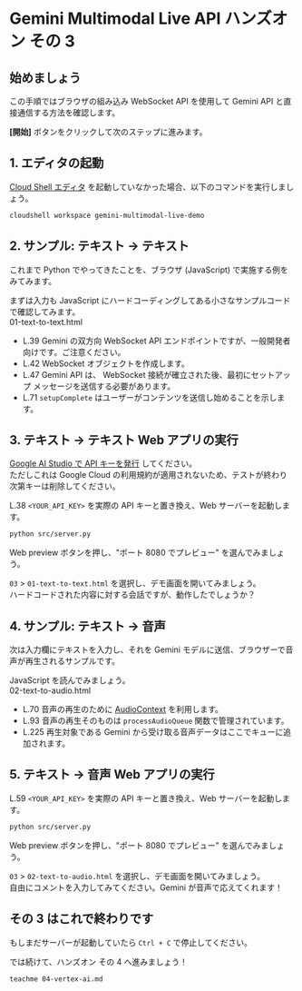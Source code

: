 # Gemini Multimodal Live API ハンズオン その 3

## 始めましょう

この手順ではブラウザの組み込み WebSocket API を使用して Gemini API と直接通信する方法を確認します。

<walkthrough-tutorial-duration duration="15"></walkthrough-tutorial-duration>
<walkthrough-tutorial-difficulty difficulty="1"></walkthrough-tutorial-difficulty>

**[開始]** ボタンをクリックして次のステップに進みます。

## 1. エディタの起動

[Cloud Shell エディタ](https://cloud.google.com/shell/docs/launching-cloud-shell-editor?hl=ja) を起動していなかった場合、以下のコマンドを実行しましょう。

```bash
cloudshell workspace gemini-multimodal-live-demo
```

## 2. サンプル: テキスト → テキスト

これまで Python でやってきたことを、ブラウザ (JavaScript) で実施する例をみてみます。

まずは入力も JavaScript にハードコーディングしてある小さなサンプルコードで確認してみます。  
<walkthrough-editor-open-file filePath="src/03/01-text-to-text.html">01-text-to-text.html</walkthrough-editor-open-file>

- <walkthrough-editor-select-line filePath="src/03/01-text-to-text.html" startLine="38" endLine="38" startCharacterOffset="6" endCharacterOffset="200">L.39</walkthrough-editor-select-line> Gemini の双方向 WebSocket API エンドポイントですが、一般開発者向けです。ご注意ください。
- <walkthrough-editor-select-line filePath="src/03/01-text-to-text.html" startLine="41" endLine="41" startCharacterOffset="6" endCharacterOffset="100">L.42</walkthrough-editor-select-line> WebSocket オブジェクトを作成します。
- <walkthrough-editor-select-line filePath="src/03/01-text-to-text.html" startLine="46" endLine="57" startCharacterOffset="8" endCharacterOffset="100">L.47</walkthrough-editor-select-line> Gemini API は、 WebSocket 接続が確立された後、最初にセットアップ メッセージを送信する必要があります。
- <walkthrough-editor-select-line filePath="src/03/01-text-to-text.html" startLine="70" endLine="70" startCharacterOffset="10" endCharacterOffset="100">L.71</walkthrough-editor-select-line> `setupComplete` はユーザーがコンテンツを送信し始めることを示します。

## 3. テキスト → テキスト Web アプリの実行

[Google AI Studio で API キーを発行](https://aistudio.google.com/app/apikey) してください。  
ただしこれは Google Cloud の利用規約が適用されないため、テストが終わり次第キーは削除してください。

<walkthrough-editor-select-line filePath="src/03/01-text-to-text.html" startLine="37" endLine="37" startCharacterOffset="22" endCharacterOffset="36">L.38</walkthrough-editor-select-line> `<YOUR_API_KEY>` を実際の API キーと置き換え、Web サーバーを起動します。

```bash
python src/server.py
```

Web preview ボタンを押し、"ポート 8080 でプレビュー" を選んでみましょう。  
<walkthrough-web-preview-icon/>

`03` > `01-text-to-text.html` を選択し、デモ画面を開いてみましょう。  
ハードコードされた内容に対する会話ですが、動作したでしょうか？

## 4. サンプル: テキスト → 音声

次は入力欄にテキストを入力し、それを Gemini モデルに送信、ブラウザーで音声が再生されるサンプルです。

JavaScript を読んでみましょう。  
<walkthrough-editor-open-file filePath="src/03/02-text-to-audio.html">02-text-to-audio.html</walkthrough-editor-open-file>

- <walkthrough-editor-select-line filePath="src/03/02-text-to-audio.html" startLine="69" endLine="69" startCharacterOffset="10" endCharacterOffset="100">L.70</walkthrough-editor-select-line> 音声の再生のために [AudioContext](https://developer.mozilla.org/en-US/docs/Web/API/Web_Audio_API#web_audio_api_interfaces) を利用します。
- <walkthrough-editor-select-line filePath="src/03/02-text-to-audio.html" startLine="92" endLine="92" startCharacterOffset="6" endCharacterOffset="100">L.93</walkthrough-editor-select-line> 音声の再生そのものは `processAudioQueue` 関数で管理されています。
- <walkthrough-editor-select-line filePath="src/03/02-text-to-audio.html" startLine="224" endLine="224" startCharacterOffset="14" endCharacterOffset="100">L.225</walkthrough-editor-select-line> 再生対象である Gemini から受け取る音声データはここでキューに追加されます。

## 5. テキスト → 音声 Web アプリの実行

<walkthrough-editor-select-line filePath="src/03/02-text-to-audio.html" startLine="58" endLine="58" startCharacterOffset="22" endCharacterOffset="36">L.59</walkthrough-editor-select-line> `<YOUR_API_KEY>` を実際の API キーと置き換え、Web サーバーを起動します。

```bash
python src/server.py
```

Web preview ボタンを押し、"ポート 8080 でプレビュー" を選んでみましょう。  
<walkthrough-web-preview-icon/>

`03` > `02-text-to-audio.html` を選択し、デモ画面を開いてみましょう。  
自由にコメントを入力してみてください。Gemini が音声で応えてくれます！

## その 3 はこれで終わりです

もしまだサーバーが起動していたら `Ctrl + C` で停止してください。

<walkthrough-conclusion-trophy></walkthrough-conclusion-trophy>

では続けて、ハンズオン その 4 へ進みましょう！

```bash
teachme 04-vertex-ai.md
```
